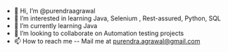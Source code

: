 - 👋 Hi, I’m @purendraagrawal
- 👀 I’m interested in learning Java, Selenium , Rest-assured, Python, SQL
- 🌱 I’m currently learning Java
- 💞️ I’m looking to collaborate on Automation testing projects
- 📫 How to reach me -- Mail me at purendra.agrawal@gmail.com

<!---
purendraagrawal/purendraagrawal is a ✨ special ✨ repository because its `README.md` (this file) appears on your GitHub profile.
You can click the Preview link to take a look at your changes.
--->
